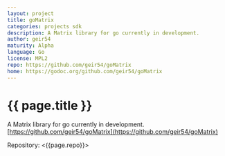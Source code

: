 ```yaml
---
layout: project
title: goMatrix
categories: projects sdk
description: A Matrix library for go currently in development.
author: geir54
maturity: Alpha
language: Go
license: MPL2
repo: https://github.com/geir54/goMatrix
home: https://godoc.org/github.com/geir54/goMatrix
---
```


# {{ page.title }}
A Matrix library for go currently in development. [https://github.com/geir54/goMatrix](https://github.com/geir54/goMatrix)

Repository: <{{page.repo}}>
